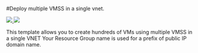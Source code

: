#Deploy multiple VMSS in a single vnet.

<a href="https://portal.azure.com/#create/Microsoft.Template/uri/https%3A%2F%2Fraw.githubusercontent.com%2Feissi%2FMyARMtemplates%2Fmaster%2FMyARMtemplates%2FVMSS%2FWindowsVirtualMachineScaleSet.json" target="_blank">
    <img src="http://azuredeploy.net/deploybutton.png"/>
</a>
<a href="http://armviz.io/#/?load=https%3A%2F%2Fraw.githubusercontent.com%2Feissi%2FMyARMtemplates%2Fmaster%2FMyARMtemplates%2FVMSS%2FWindowsVirtualMachineScaleSet.json" target="_blank">
    <img src="http://armviz.io/visualizebutton.png"/>
</a>

This template allows you to create hundreds of VMs using multiple VMSS in a single VNET
Your Resource Group name is used for a prefix of public IP domain name.
